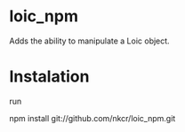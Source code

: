 # loic_npm
Adds the ability to manipulate a Loic object.

# Instalation

run

  npm install git://github.com/nkcr/loic_npm.git
